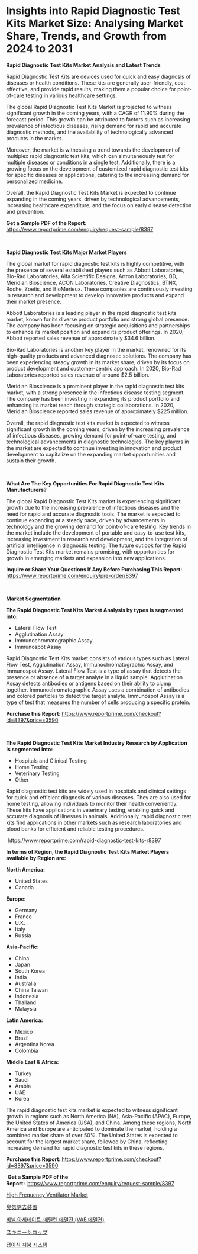 <p><h1>Insights into Rapid Diagnostic Test Kits Market Size: Analysing Market Share, Trends, and Growth from 2024 to 2031</h1></p><p><strong>Rapid Diagnostic Test Kits Market Analysis and Latest Trends</strong></p>
<p><p>Rapid Diagnostic Test Kits are devices used for quick and easy diagnosis of diseases or health conditions. These kits are generally user-friendly, cost-effective, and provide rapid results, making them a popular choice for point-of-care testing in various healthcare settings.</p><p>The global Rapid Diagnostic Test Kits Market is projected to witness significant growth in the coming years, with a CAGR of 11.90% during the forecast period. This growth can be attributed to factors such as increasing prevalence of infectious diseases, rising demand for rapid and accurate diagnostic methods, and the availability of technologically advanced products in the market.</p><p>Moreover, the market is witnessing a trend towards the development of multiplex rapid diagnostic test kits, which can simultaneously test for multiple diseases or conditions in a single test. Additionally, there is a growing focus on the development of customized rapid diagnostic test kits for specific diseases or applications, catering to the increasing demand for personalized medicine.</p><p>Overall, the Rapid Diagnostic Test Kits Market is expected to continue expanding in the coming years, driven by technological advancements, increasing healthcare expenditure, and the focus on early disease detection and prevention.</p></p>
<p><strong>Get a Sample PDF of the Report:&nbsp;</strong> <a href="https://www.reportprime.com/enquiry/request-sample/8397">https://www.reportprime.com/enquiry/request-sample/8397</a></p>
<p>&nbsp;</p>
<p><strong>Rapid Diagnostic Test Kits Major Market Players</strong></p>
<p><p>The global market for rapid diagnostic test kits is highly competitive, with the presence of several established players such as Abbott Laboratories, Bio-Rad Laboratories, Alfa Scientific Designs, Artron Laboratories, BD, Meridian Bioscience, ACON Laboratories, Creative Diagnostics, BTNX, Roche, Zoetis, and BioMerieux. These companies are continuously investing in research and development to develop innovative products and expand their market presence.</p><p>Abbott Laboratories is a leading player in the rapid diagnostic test kits market, known for its diverse product portfolio and strong global presence. The company has been focusing on strategic acquisitions and partnerships to enhance its market position and expand its product offerings. In 2020, Abbott reported sales revenue of approximately $34.6 billion.</p><p>Bio-Rad Laboratories is another key player in the market, renowned for its high-quality products and advanced diagnostic solutions. The company has been experiencing steady growth in its market share, driven by its focus on product development and customer-centric approach. In 2020, Bio-Rad Laboratories reported sales revenue of around $2.5 billion.</p><p>Meridian Bioscience is a prominent player in the rapid diagnostic test kits market, with a strong presence in the infectious disease testing segment. The company has been investing in expanding its product portfolio and enhancing its market reach through strategic collaborations. In 2020, Meridian Bioscience reported sales revenue of approximately $225 million.</p><p>Overall, the rapid diagnostic test kits market is expected to witness significant growth in the coming years, driven by the increasing prevalence of infectious diseases, growing demand for point-of-care testing, and technological advancements in diagnostic technologies. The key players in the market are expected to continue investing in innovation and product development to capitalize on the expanding market opportunities and sustain their growth.</p></p>
<p>&nbsp;</p>
<p><strong>What Are The Key Opportunities For Rapid Diagnostic Test Kits Manufacturers?</strong></p>
<p><p>The global Rapid Diagnostic Test Kits market is experiencing significant growth due to the increasing prevalence of infectious diseases and the need for rapid and accurate diagnostic tools. The market is expected to continue expanding at a steady pace, driven by advancements in technology and the growing demand for point-of-care testing. Key trends in the market include the development of portable and easy-to-use test kits, increasing investment in research and development, and the integration of artificial intelligence in diagnostic testing. The future outlook for the Rapid Diagnostic Test Kits market remains promising, with opportunities for growth in emerging markets and expansion into new applications.</p></p>
<p><strong>Inquire or Share Your Questions If Any Before Purchasing This Report:</strong> <a href="https://www.reportprime.com/enquiry/pre-order/8397">https://www.reportprime.com/enquiry/pre-order/8397</a></p>
<p>&nbsp;</p>
<p><strong>Market Segmentation</strong></p>
<p><strong>The Rapid Diagnostic Test Kits Market Analysis by types is segmented into:</strong></p>
<p><ul><li>Lateral Flow Test</li><li>Agglutination Assay</li><li>Immunochromatographic Assay</li><li>Immunospot Assay</li></ul></p>
<p><p>Rapid Diagnostic Test Kits market consists of various types such as Lateral Flow Test, Agglutination Assay, Immunochromatographic Assay, and Immunospot Assay. Lateral Flow Test is a type of assay that detects the presence or absence of a target analyte in a liquid sample. Agglutination Assay detects antibodies or antigens based on their ability to clump together. Immunochromatographic Assay uses a combination of antibodies and colored particles to detect the target analyte. Immunospot Assay is a type of test that measures the number of cells producing a specific protein.</p></p>
<p><strong>Purchase this Report:&nbsp;</strong><a href="https://www.reportprime.com/checkout?id=8397&price=3590">https://www.reportprime.com/checkout?id=8397&price=3590</a></p>
<p>&nbsp;</p>
<p><strong>The Rapid Diagnostic Test Kits Market Industry Research by Application is segmented into:</strong></p>
<p><ul><li>Hospitals and Clinical Testing</li><li>Home Testing</li><li>Veterinary Testing</li><li>Other</li></ul></p>
<p><p>Rapid diagnostic test kits are widely used in hospitals and clinical settings for quick and efficient diagnosis of various diseases. They are also used for home testing, allowing individuals to monitor their health conveniently. These kits have applications in veterinary testing, enabling quick and accurate diagnosis of illnesses in animals. Additionally, rapid diagnostic test kits find applications in other markets such as research laboratories and blood banks for efficient and reliable testing procedures.</p></p>
<p><a href="https://www.reportprime.com/rapid-diagnostic-test-kits-r8397">&nbsp;https://www.reportprime.com/rapid-diagnostic-test-kits-r8397</a></p>
<p><strong>In terms of Region, the Rapid Diagnostic Test Kits Market Players available by Region are:</strong></p>
<p>
    <p> <strong> North America: </strong>
        <ul>
            <li>United States</li>
            <li>Canada</li>
        </ul>
        </p> 
    <p> <strong> Europe: </strong>
        <ul>
            <li>Germany</li>
            <li>France</li>
            <li>U.K.</li>
            <li>Italy</li>
            <li>Russia</li>
        </ul>
        </p> 
    <p> <strong> Asia-Pacific: </strong>
        <ul>
            <li>China</li>
            <li>Japan</li>
            <li>South Korea</li>
            <li>India</li>
            <li>Australia</li>
            <li>China Taiwan</li>
            <li>Indonesia</li>
            <li>Thailand</li>
            <li>Malaysia</li>
        </ul>
        </p> 
    <p> <strong> Latin America: </strong>
        <ul>
            <li>Mexico</li>
            <li>Brazil</li>
            <li>Argentina Korea</li>
            <li>Colombia</li>
        </ul>
        </p> 
    <p> <strong> Middle East & Africa: </strong>
        <ul>
            <li>Turkey</li>
            <li>Saudi</li>
            <li>Arabia</li>
            <li>UAE</li>
            <li>Korea</li>
        </ul>
    </p>
    </p>
<p><p>The rapid diagnostic test kits market is expected to witness significant growth in regions such as North America (NA), Asia-Pacific (APAC), Europe, the United States of America (USA), and China. Among these regions, North America and Europe are anticipated to dominate the market, holding a combined market share of over 50%. The United States is expected to account for the largest market share, followed by China, reflecting increasing demand for rapid diagnostic test kits in these regions.</p></p>
<p><strong>Purchase this Report: </strong><a href="https://www.reportprime.com/checkout?id=8397&price=3590">https://www.reportprime.com/checkout?id=8397&price=3590</a></p>
<p>&nbsp;<strong>Get a Sample PDF of the Report:&nbsp;&nbsp;</strong><a href="https://www.reportprime.com/enquiry/request-sample/8397">https://www.reportprime.com/enquiry/request-sample/8397</a></p>
<p><strong></strong></p>
<p><p><a href="https://github.com/Sarissaschmalingtr6fz2739/Market-Research-Report-List-2/blob/main/high-frequency-ventilator-market.md">High Frequency Ventilator Market</a></p><p><a href="https://github.com/LuzHills1972/Market-Research-Report-List-1/blob/main/601020477289.md">臭気除去装置</a></p><p><a href="https://github.com/vseigx30c9a1j/Market-Research-Report-List-2/blob/main/816732583722.md">비닐 아세테이트-에틸렌 에멀젼 (VAE 에멀젼)</a></p><p><a href="https://github.com/FrancoWeber2023/Market-Research-Report-List-1/blob/main/344979877287.md">スキニーシロップ</a></p><p><a href="https://github.com/AidenReinger/Market-Research-Report-List-1/blob/main/619131773058.md">접이식 지붕 시스템</a></p></p>
